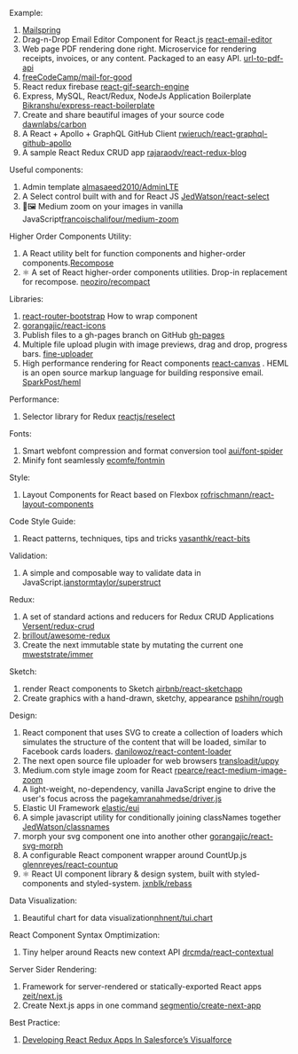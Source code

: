 Example:
1. [Mailspring](https://github.com/Foundry376/Mailspring)
2. Drag-n-Drop Email Editor Component for React.js [react-email-editor](https://github.com/unroll-io/react-email-editor)
3. Web page PDF rendering done right. Microservice for rendering receipts, invoices, or any content. Packaged to an easy API. [url-to-pdf-api](https://github.com/alvarcarto/url-to-pdf-api)
4. [freeCodeCamp/mail-for-good](https://github.com/freeCodeCamp/mail-for-good)
5. React redux firebase [react-gif-search-engine](https://github.com/tightenco/react-gif-search-engine)
6. Express, MySQL, React/Redux, NodeJs Application Boilerplate [Bikranshu/express-react-boilerplate](https://github.com/Bikranshu/express-react-boilerplate)
7. Create and share beautiful images of your source code [dawnlabs/carbon](https://github.com/dawnlabs/carbon)
8. A React + Apollo + GraphQL GitHub Client [rwieruch/react-graphql-github-apollo](https://github.com/rwieruch/react-graphql-github-apollo)
9. A sample React Redux CRUD app [rajaraodv/react-redux-blog](https://github.com/rajaraodv/react-redux-blog)

Useful components:
1. Admin template [almasaeed2010/AdminLTE](https://github.com/almasaeed2010/AdminLTE)
2. A Select control built with and for React JS [JedWatson/react-select](https://github.com/JedWatson/react-select)
3. 🔎🖼 Medium zoom on your images in vanilla JavaScript[francoischalifour/medium-zoom](https://github.com/francoischalifour/medium-zoom)


Higher Order Components Utility:
1. A React utility belt for function components and higher-order components.[Recompose](https://github.com/acdlite/recompose)
2. ⚛ A set of React higher-order components utilities. Drop-in replacement for recompose. [neoziro/recompact](https://github.com/neoziro/recompact)

Libraries:
1. [react-router-bootstrap](https://github.com/react-bootstrap/react-router-bootstrap) How to wrap component
2. [gorangajic/react-icons](https://github.com/gorangajic/react-icons)
3. Publish files to a gh-pages branch on GitHub [gh-pages](https://github.com/tschaub/gh-pages)
4. Multiple file upload plugin with image previews, drag and drop, progress bars. [fine-uploader](https://github.com/FineUploader/fine-uploader)
5. High performance <canvas> rendering for React components [react-canvas](https://github.com/Flipboard/react-canvas)
. HEML is an open source markup language for building responsive email. [SparkPost/heml](https://github.com/SparkPost/heml)

Performance:
1. Selector library for Redux [reactjs/reselect](https://github.com/reactjs/reselect)

Fonts:
1. Smart webfont compression and format conversion tool [aui/font-spider](https://github.com/aui/font-spider)
2. Minify font seamlessly [ecomfe/fontmin](https://github.com/ecomfe/fontmin)

Style:
1. Layout Components for React based on Flexbox [rofrischmann/react-layout-components](https://github.com/rofrischmann/react-layout-components)

Code Style Guide:
1. React patterns, techniques, tips and tricks [vasanthk/react-bits](https://github.com/vasanthk/react-bits)

Validation:
1. A simple and composable way to validate data in JavaScript.[ianstormtaylor/superstruct](https://github.com/ianstormtaylor/superstruct)

Redux:
1. A set of standard actions and reducers for Redux CRUD Applications [Versent/redux-crud](https://github.com/Versent/redux-crud)
2. [brillout/awesome-redux](https://github.com/brillout/awesome-redux)
3. Create the next immutable state by mutating the current one [mweststrate/immer](https://github.com/mweststrate/immer)

Sketch:
1. render React components to Sketch [airbnb/react-sketchapp](https://github.com/airbnb/react-sketchapp)
2. Create graphics with a hand-drawn, sketchy, appearance [pshihn/rough](https://github.com/pshihn/rough)

Design:
1. React component that uses SVG to create a collection of loaders which simulates the structure of the content that will be loaded, similar to Facebook cards loaders. [danilowoz/react-content-loader](https://github.com/danilowoz/react-content-loader)
2. The next open source file uploader for web browsers [transloadit/uppy](https://github.com/transloadit/uppy)
3. Medium.com style image zoom for React [rpearce/react-medium-image-zoom](https://github.com/rpearce/react-medium-image-zoom)
4. A light-weight, no-dependency, vanilla JavaScript engine to drive the user's focus across the page[kamranahmedse/driver.js](https://github.com/kamranahmedse/driver.js)
5. Elastic UI Framework  [elastic/eui](https://github.com/elastic/eui)
6. A simple javascript utility for conditionally joining classNames together [JedWatson/classnames](https://github.com/JedWatson/classnames)
7. morph your svg component one into another other [gorangajic/react-svg-morph](https://github.com/gorangajic/react-svg-morph/)
8. A configurable React component wrapper around CountUp.js [glennreyes/react-countup](https://github.com/glennreyes/react-countup)
9. ⚛️ React UI component library & design system, built with styled-components and styled-system. [jxnblk/rebass](https://github.com/jxnblk/rebass)

Data Visualization:
1. Beautiful chart for data visualization[nhnent/tui.chart](https://github.com/nhnent/tui.chart)

React Component Syntax Omptimization:
1. Tiny helper around Reacts new context API [drcmda/react-contextual](https://github.com/drcmda/react-contextual)

Server Sider Rendering:
1. Framework for server-rendered or statically-exported React apps [zeit/next.js](https://github.com/zeit/next.js)
2. Create Next.js apps in one command [segmentio/create-next-app](https://github.com/segmentio/create-next-app)

Best Practice:
1. [Developing React Redux Apps In Salesforce’s Visualforce](https://medium.com/@rajaraodv/developing-react-redux-apps-in-salesforce-s-visualforce-3ad7be560d1c)
